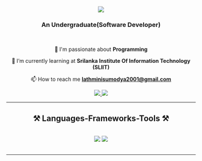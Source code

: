 <h1 align="center">
    <img src="https://readme-typing-svg.herokuapp.com/?font=Righteous&size=35&center=true&vCenter=true&width=500&height=70&duration=3500&lines=Hi+There!+👋;+I'm+Lathmini+Sumodya!;" />
</h1>

<h3 align="center">An Undergraduate(Software Developer)</h3>

<br/>

<div align="center">
 
 🔭 I'm passionate about **Programming**
 
 🌱 I’m currently learning at **Srilanka Institute Of Information  Technology (SLIIT)**

 📫 How to reach me **lathminisumodya2001@gmail.com**

 </div>

 <div align="center"> 
     <a href="lathminisumodya2001@gmail.com">
    <img src="https://img.shields.io/badge/Gmail-FF0000?style=for-the-badge&logo=gmail&logoColor=white" />
  </a>
    
  <a href="https://www.linkedin.com/in/lathmini/" target="_blank">
    <img src="https://img.shields.io/badge/LinkedIn-0077B5?style=for-the-badge&logo=linkedin&logoColor=white" target="_blank" />
  </a>
 
</div>
 <hr/>
 
<h2 align="center">⚒️ Languages-Frameworks-Tools ⚒️</h2>
<br/>

<div align="center">
    <img src="https://skillicons.dev/icons?i=react,bootstrap,html,css,vscode,github,figma,git,r" />
    <img src="https://skillicons.dev/icons?i=nodejs,python,javascript,mongodb,c,java,mysql" /><br>
</div>

<br/>
<hr/>




